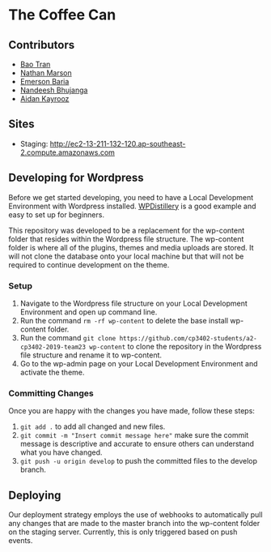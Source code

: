 # The Coffee Can
## Contributors
* [Bao Tran](https://github.com/bao-tran "@bao-tran")
* [Nathan Marson](https://github.com/NathanMarson "@NathanMarson") 
* [Emerson Baria](https://github.com/emersonbaria "@emersonbaria")
* [Nandeesh Bhujanga](https://github.com/nandeeshsb "@nandeeshsb")
* [Aidan Kayrooz](https://github.com/aidank01 "@aidank01")

## Sites
* Staging: <http://ec2-13-211-132-120.ap-southeast-2.compute.amazonaws.com>

## Developing for Wordpress
Before we get started developing, you need to have a Local Development Environment with Wordpress installed. [WPDistillery](https://github.com/flurinduerst/WPDistillery) is a good example and easy to set up for beginners.

This repository was developed to be a replacement for the wp-content folder that resides within the Wordpress file structure. The wp-content folder is where all of the plugins, themes and media uploads are stored. It will not clone the database onto your local machine but that will not be required to continue development on the theme.

### Setup
1. Navigate to the Wordpress file structure on your Local Development Environment and open up command line.
2. Run the command ```rm -rf wp-content``` to delete the base install wp-content folder.
3. Run the command ```git clone https://github.com/cp3402-students/a2-cp3402-2019-team23 wp-content``` to clone the repository in the Wordpress file structure and rename it to wp-content.
4. Go to the wp-admin page on your Local Development Environment and activate the theme.

### Committing Changes
Once you are happy with the changes you have made, follow these steps:

1. ```git add .``` to add all changed and new files.
2. ```git commit -m "Insert commit message here"``` make sure the commit message is descriptive and accurate to ensure others can understand what you have changed.
3. ```git push -u origin develop``` to push the committed files to the develop branch.

## Deploying
Our deployment strategy employs the use of webhooks to automatically pull any changes that are made to the master branch into the wp-content folder on the staging server. Currently, this is only triggered based on push events.